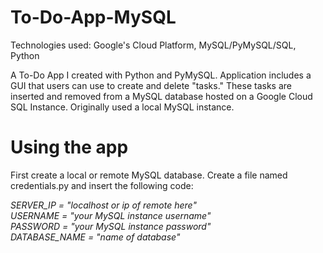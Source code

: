 # To-Do-App-MySQL
Technologies used: Google's Cloud Platform, MySQL/PyMySQL/SQL, Python 

A To-Do App I created with Python and PyMySQL. Application includes a GUI that users can use to create and delete "tasks." These tasks are inserted and removed from a MySQL database hosted on a Google Cloud SQL Instance. Originally used a local MySQL instance.

# Using the app
First create a local or remote MySQL database. Create a file named credentials.py and insert the following code:<br>

<i>
SERVER_IP = "localhost or ip of remote here"<br>
USERNAME = "your MySQL instance username"<br>
PASSWORD = "your MySQL instance password"<br>
DATABASE_NAME = "name of database"<br>
</i>
